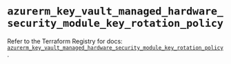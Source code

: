 # `azurerm_key_vault_managed_hardware_security_module_key_rotation_policy`

Refer to the Terraform Registry for docs: [`azurerm_key_vault_managed_hardware_security_module_key_rotation_policy`](https://registry.terraform.io/providers/hashicorp/azurerm/4.16.0/docs/resources/key_vault_managed_hardware_security_module_key_rotation_policy).
